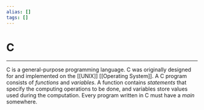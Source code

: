 ```yaml
---
alias: []
tags: []
---
```


# C
----
C is a general-purpose programming language. C was originally designed for and implemented on the [[UNIX]] [[Operating System]].
A C program consists of _functions_ and _variables_. A function contains _statements_ that specify the computing operations to be done, and variables store values used during the computation.
Every program written in C must have a _main_ somewhere.


